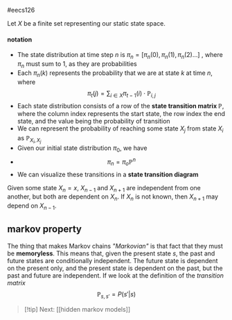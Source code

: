 #eecs126

Let $X$ be a finite set representing our static state space.

#### notation
- The state distribution at time step $n$ is $\pi_n = [\pi_n(0), \pi_n(1),\pi_n(2) \dots]$ , where $\pi_n$ must sum to $1$, as they are probabilities
- Each $\pi_n(k)$ represents the probability that we are at state $k$ at time $n$, where
$$ \pi_t(j) = \sum_{i \in X} \pi_{t-1}(i) \cdot \mathbb{P}_{i, j} $$
- Each state distribution consists of a row of the **state transition matrix $\mathbb{P}$**, where the column index represents the start state, the row index the end state, and the value being the probability of transition
- We can represent the probability of reaching some state $X_j$ from state $X_i$ as $\mathbb{P}_{X_i, X_j}$
- Given our initial state distribution $\pi_0$, we have
- $$ \pi_n = \pi_o \mathbb{P}^n $$
- We can visualize these transitions in a **state transition diagram**

Given some state $X_n = x$, $X_{n-1}$ and $X_{n+1}$ are independent from one another, but both are dependent on $X_n$. If $X_n$ is not known, then $X_{n+1}$ may depend on $X_{n-1}$.

## markov property
The thing that makes Markov chains *"Markovian"* is that fact that they must be **memoryless**. This means that, given the present state $s$, the past and future states are conditionally independent. The future state is dependent on the present only, and the present state is dependent on the past, but the past and future are independent. If we look at the definition of the *transition matrix*
$$\mathbb{P}_{s, s'} = P(s' | s)$$

> [!tip] Next: [[hidden markov models]]